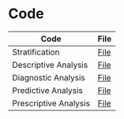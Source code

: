 # Code

| Code  | File |
| ------------- | ------------- |
| Stratification | [File](./files/0-stratified-sample.ipynb) |
| Descriptive Analysis | [File](./files/1_descriptive.ipynb) |
| Diagnostic Analysis |  [File](./files/2_diagnostic.ipynb) |
| Predictive Analysis | [File](./files/3_predictive.ipynb) |
| Prescriptive Analysis |  [File](./files/4_prescriptive.ipynb) |


